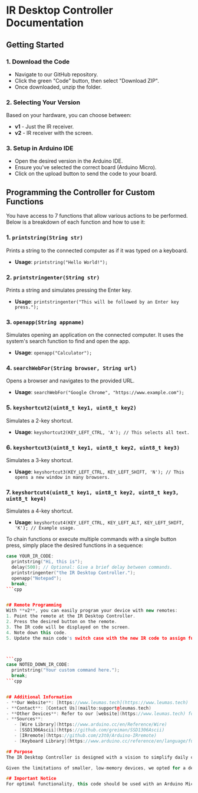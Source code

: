 # IR Desktop Controller Documentation

## Getting Started

### 1. Download the Code
- Navigate to our GitHub repository.
- Click the green "Code" button, then select "Download ZIP".
- Once downloaded, unzip the folder.

### 2. Selecting Your Version
Based on your hardware, you can choose between:
- **v1** - Just the IR receiver.
- **v2** - IR receiver with the screen.

### 3. Setup in Arduino IDE
- Open the desired version in the Arduino IDE.
- Ensure you've selected the correct board (Arduino Micro).
- Click on the upload button to send the code to your board.

## Programming the Controller for Custom Functions

You have access to 7 functions that allow various actions to be performed. Below is a breakdown of each function and how to use it:

### 1. `printstring(String str)`
Prints a string to the connected computer as if it was typed on a keyboard.
- **Usage**: `printstring("Hello World!");`

### 2. `printstringenter(String str)`
Prints a string and simulates pressing the Enter key.
- **Usage**: `printstringenter("This will be followed by an Enter key press.");`

### 3. `openapp(String appname)`
Simulates opening an application on the connected computer. It uses the system's search function to find and open the app.
- **Usage**: `openapp("Calculator");`

### 4. `searchWebFor(String browser, String url)`
Opens a browser and navigates to the provided URL.
- **Usage**: `searchWebFor("Google Chrome", "https://www.example.com");`

### 5. `keyshortcut2(uint8_t key1, uint8_t key2)`
Simulates a 2-key shortcut.
- **Usage**: `keyshortcut2(KEY_LEFT_CTRL, 'A'); // This selects all text.`

### 6. `keyshortcut3(uint8_t key1, uint8_t key2, uint8_t key3)`
Simulates a 3-key shortcut.
- **Usage**: `keyshortcut3(KEY_LEFT_CTRL, KEY_LEFT_SHIFT, 'N'); // This opens a new window in many browsers.`

### 7. `keyshortcut4(uint8_t key1, uint8_t key2, uint8_t key3, uint8_t key4)`
Simulates a 4-key shortcut.
- **Usage**: `keyshortcut4(KEY_LEFT_CTRL, KEY_LEFT_ALT, KEY_LEFT_SHIFT, 'K'); // Example usage.`

To chain functions or execute multiple commands with a single button press, simply place the desired functions in a sequence:

```cpp
case YOUR_IR_CODE:
  printstring("Hi, this is");
  delay(500); // Optional: Give a brief delay between commands.
  printstringenter("the IR Desktop Controller.");
  openapp("Notepad");
  break;
```cpp


## Remote Programming
With **v2**, you can easily program your device with new remotes:
1. Point the remote at the IR Desktop Controller.
2. Press the desired button on the remote.
3. The IR code will be displayed on the screen.
4. Note down this code.
5. Update the main code's switch case with the new IR code to assign functions.



```cpp
case NOTED_DOWN_IR_CODE:
  printstring("Your custom command here.");
  break;
```cpp


## Additional Information
- **Our Website**: [https://www.leumas.tech](https://www.leumas.tech)
- **Contact**: [Contact Us](mailto:support@leumas.tech)
- **Other Devices**: Refer to our [website](https://www.leumas.tech) for other innovative devices.
- **Sources**:
   - [Wire Library](https://www.arduino.cc/en/Reference/Wire)
   - [SSD1306Ascii](https://github.com/greiman/SSD1306Ascii)
   - [IRremote](https://github.com/z3t0/Arduino-IRremote)
   - [Keyboard Library](https://www.arduino.cc/reference/en/language/functions/usb/keyboard/)

## Purpose
The IR Desktop Controller is designed with a vision to simplify daily computer tasks. With the expansion of technology, desktops are often cluttered with numerous applications and tasks. Our controller provides a unique solution to allow users to seamlessly control and manage their desktop environments with the press of a remote button.

Given the limitations of smaller, low-memory devices, we opted for a design that maximizes functionality without overburdening the system. This approach ensures fast response times, reliability, and the flexibility to be customized by users of all experience levels.

## Important Notice
For optimal functionality, this code should be used with an Arduino Micro or another Arduino MCU that supports USB emulation through the `Keyboard.h` library.

